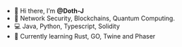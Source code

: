 - 👋 Hi there, I’m **@Doth-J**
- 👀 Network Security, Blockchains, Quantum Computing.
- 💻 Java, Python, Typescript, Solidity
- 🌱 Currently learning Rust, GO, Twine and Phaser

<!---
Doth-J/Doth-J is a ✨ special ✨ repository because its `README.md` (this file) appears on your GitHub profile.
You can click the Preview link to take a look at your changes.
--->
